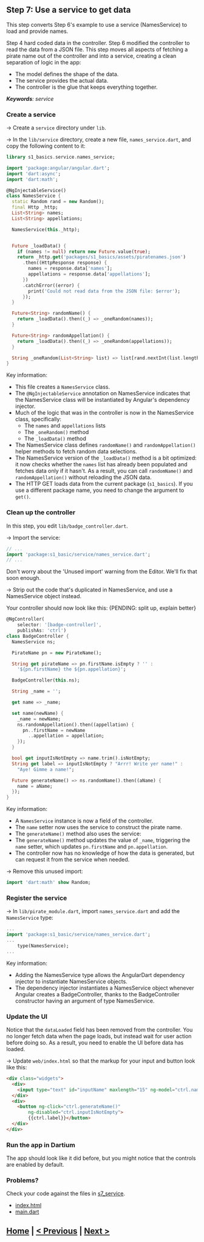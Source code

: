 ## Step 7: Use a service to get data

This step converts Step 6's example to use a service
(NamesService) to load and provide names.

Step 4 hard coded data in the controller.
Step 6 modified the controller to read the data from a JSON file.
This step moves all aspects of fetching a pirate name out of the controller and into a service,
creating a clean separation of logic in the app:

* The model defines the shape of the data.
* The service provides the actual data.
* The controller is the glue that keeps everything together.

_**Keywords**: service_


### Create a service

&rarr; Create a `service` directory under `lib`.

&rarr; In the `lib/service` directory, create a new file,
`names_service.dart`, and copy the following content to it:

```Dart
library s1_basics.service.names_service;

import 'package:angular/angular.dart';
import 'dart:async';
import 'dart:math';

@NgInjectableService()
class NamesService {
  static Random rand = new Random();
  final Http _http;
  List<String> names;
  List<String> appellations;

  NamesService(this._http);


  Future _loadData() {
    if (names != null) return new Future.value(true);
    return _http.get('packages/s1_basics/assets/piratenames.json')
      .then((HttpResponse response) {
        names = response.data['names'];
        appellations = response.data['appellations'];
      })
      .catchError((error) {
        print('Could not read data from the JSON file: $error');
      });
  }

  Future<String> randomName() {
    return _loadData().then((_) => _oneRandom(names));
  }

  Future<String> randomAppellation() {
    return _loadData().then((_) => _oneRandom(appellations));
  }

  String _oneRandom(List<String> list) => list[rand.nextInt(list.length)];
}
```

Key information:
* This file creates a `NamesService` class.
* The `@NgInjectableService` annotation on NamesService
  indicates that the NamesService class will be instantiated by Angular's dependency injector.
* Much of the logic that was in the controller is now in the NamesService class, specifically:
  * The `names` and `appellations` lists
  * The `_oneRandom()` method
  * The `_loadData()` method
* The NamesService class defines `randomName()` and `randomAppellation()` helper methods
  to fetch random data selections.
* The NamesService version of the `_loadData()` method is a bit optimized:
  it now checks whether the `names` list has already been populated and
  fetches data only if it hasn't.
  As a result, you can call `randomName()` and `randomAppellation()` without
  reloading the JSON data.
* The HTTP GET loads data from the current package (`s1_basics`).
  If you use a different package name, you need to change the argument
  to `get()`.



### Clean up the controller

In this step, you edit `lib/badge_controller.dart`.

&rarr; Import the service:

```Dart
// ...
import 'package:s1_basic/service/names_service.dart';
// ...
```

Don't worry about the 'Unused import' warning from the Editor.
We'll fix that soon enough.

&rarr; Strip out the code that's duplicated in NamesService,
and use a NamesService object instead.

Your controller should now look like this:
{PENDING: split up, explain better}

```Dart
@NgController(
    selector: '[badge-controller]',
    publishAs: 'ctrl')
class BadgeController {
  NamesService ns;

  PirateName pn = new PirateName();

  String get pirateName => pn.firstName.isEmpty ? '' :
    '${pn.firstName} the ${pn.appellation}';

  BadgeController(this.ns);

  String _name = '';

  get name => _name;

  set name(newName) {
    _name = newName;
    ns.randomAppellation().then((appellation) {
      pn..firstName = newName
        ..appellation = appellation;
    });
  }

  bool get inputIsNotEmpty => name.trim().isNotEmpty;
  String get label => inputIsNotEmpty ? "Arrr! Write yer name!" :
    "Aye! Gimme a name!";

  Future generateName() => ns.randomName().then((aName) {
    name = aName;
  });
}
```

Key information:

* A `NamesService` instance is now a field of the controller.
* The `name` setter now uses the service to construct the pirate name.
* The `generateName()` method also uses the service:
* The `generateName()` method updates the value of `_name`,
  triggering the `name` setter,
  which updates `pn.firstName` and `pn.appellation`.
* The controller now has no knowledge of how the data is generated,
  but can request it from the service when needed.

&rarr; Remove this unused import:

```Dart
import 'dart:math' show Random;
```

### Register the service

&rarr; In `lib/pirate_module.dart`,
import `names_service.dart` and add the `NamesService` type:

```Dart
...
import 'package:s1_basic/service/names_service.dart';
...
    type(NamesService);
...
```

Key information:

* Adding the NamesService type
  allows the AngularDart dependency injector
  to instantiate NamesService objects.
* The dependency injector instantiates a NamesService object
  whenever Angular creates a BadgeController,
  thanks to the BadgeController constructor having an argument
  of type NamesService.

### Update the UI

Notice that the `dataLoaded` field has been removed from the controller.
You no longer fetch data when the page loads,
but instead wait for user action before doing so.
As a result, you need to enable the UI before data has loaded.

&rarr; Update `web/index.html` so that the markup for your input and
button look like this:

```HTML
<div class="widgets">
  <div>
    <input type="text" id="inputName" maxlength="15" ng-model="ctrl.name">
  </div>
  <div>
    <button ng-click="ctrl.generateName()"
        ng-disabled="ctrl.inputIsNotEmpty">
        {{ctrl.label}}</button>
  </div>
</div>
```

### Run the app in Dartium

The app should look like it did before,
but you might notice that the controls are enabled by default.

### Problems?
Check your code against the files in [s7_service](../samples/s7_service).
- [index.html](../samples/s7_service/web/index.html)
- [main.dart](../samples/s7_service/web/main.dart)

## [Home](../README.md#code-lab-angulardart) | [< Previous](step-6.md#step-6-read-from-a-json-encoded-file) | [Next >](step-8.md#step-8-use-a-filter-to-modify-data)


